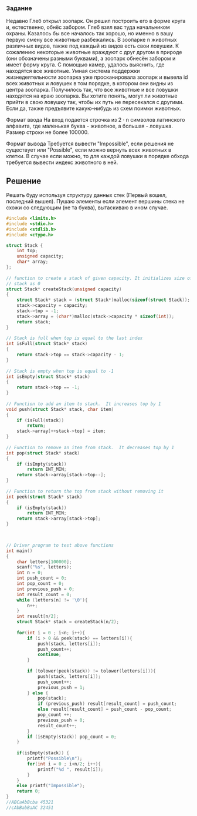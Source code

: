 ### Задание
Недавно Глеб открыл зоопарк. Он решил построить его в форме круга и, естественно, обнёс забором. Глеб взял вас туда начальником охраны. Казалось бы все началось так хорошо, но именно в вашу первую смену все животные разбежались. В зоопарке n животных различных видов, также под каждый из видов есть свои ловушки. К сожалению некоторые животные враждуют с друг другом в природе (они обозначены разными буквами), а зоопарк обнесён забором и имеет форму круга. С помощью камер, удалось выяснить, где находятся все животные. Умная система поддержки жизнедеятельности зоопарка уже просканировала зоопарк и вывела id всех животных и ловушек в том порядке, в котором они видны из центра зоопарка. Получилось так, что все животные и все ловушки находятся на краю зоопарка. Вы хотите понять, могут ли животные прийти в свою ловушку так, чтобы их путь не пересекался с другими. Если да, также предъявите какую-нибудь из схем поимки животных.

Формат ввода
 На вход подается строчка из 2 ⋅ n символов латинского алфавита, где маленькая буква - животное, а большая - ловушка. Размер строки не более 100000.

Формат вывода
Требуется вывести "Impossible", если решения не существует или "Possible", если можно вернуть всех животных в клетки. В случае если можно, то для каждой ловушки в порядке обхода требуется вывести индекс животного в ней.

## Решение
Решать буду используя структуру данных стек (Первый вошел, последний вышел). Пушаю элементы если элемент вершины стека не схожи со следующим (не та буква), вытаскиваю в ином случае. 
```c
#include <limits.h>
#include <stdio.h>
#include <stdlib.h>
#include <ctype.h>

struct Stack {
    int top;
    unsigned capacity;
    char* array;
};
 
// function to create a stack of given capacity. It initializes size of
// stack as 0
struct Stack* createStack(unsigned capacity)
{
    struct Stack* stack = (struct Stack*)malloc(sizeof(struct Stack));
    stack->capacity = capacity;
    stack->top = -1;
    stack->array = (char*)malloc(stack->capacity * sizeof(int));
    return stack;
}
 
// Stack is full when top is equal to the last index
int isFull(struct Stack* stack)
{
    return stack->top == stack->capacity - 1;
}
 
// Stack is empty when top is equal to -1
int isEmpty(struct Stack* stack)
{
    return stack->top == -1;
}
 
// Function to add an item to stack.  It increases top by 1
void push(struct Stack* stack, char item)
{
    if (isFull(stack))
        return;
    stack->array[++stack->top] = item;
}
 
// Function to remove an item from stack.  It decreases top by 1
int pop(struct Stack* stack)
{
    if (isEmpty(stack))
        return INT_MIN;
    return stack->array[stack->top--];
}
 
// Function to return the top from stack without removing it
int peek(struct Stack* stack)
{
    if (isEmpty(stack))
        return INT_MIN;
    return stack->array[stack->top];
}


 
// Driver program to test above functions
int main()
{
    char letters[100000];
    scanf("%s", letters);
    int n = 0;
    int push_count = 0;
    int pop_count = 0;
    int previous_push = 0;
    int result_count = 0;
    while (letters[n] != '\0'){ 
        n++;
    }
    int result[n/2];
    struct Stack* stack = createStack(n/2);
    
    for(int i = 0 ; i<n; i++){
        if (i > 0 && peek(stack) == letters[i]){
            push(stack, letters[i]);
            push_count++;
            continue;
        }
     
        if (tolower(peek(stack)) != tolower(letters[i])){
            push(stack, letters[i]);
            push_count++;
            previous_push = 1;
        } else {
            pop(stack);
            if (previous_push) result[result_count] = push_count;
            else result[result_count] = push_count - pop_count;
            pop_count ++;
            previous_push = 0;
            result_count++;
        }
        if (isEmpty(stack)) pop_count = 0;
    }
    
    if(isEmpty(stack)) {
        printf("Possible\n");
        for(int i = 0 ; i<n/2; i++){
            printf("%d ", result[i]);
        }
    }
    else printf("Impossible");
    return 0;
}
//ABCaAbBcba 45321
//cAbBabBaAC 32451
```
